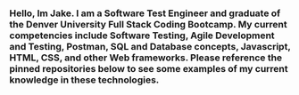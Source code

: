 ### Hello, Im Jake. I am a Software Test Engineer and graduate of the Denver University Full Stack Coding Bootcamp. My current competencies include Software Testing, Agile Development and Testing, Postman, SQL and Database concepts, Javascript, HTML, CSS, and other Web frameworks. Please reference the pinned repositories below to see some examples of my current knowledge in these technologies.


<!--
**jacob-studer/jacob-studer** is a ✨ _special_ ✨ repository because its `README.md` (this file) appears on your GitHub profile.

Here are some ideas to get you started:

- 🔭 I’m currently working on ...
- 🌱 I’m currently learning ...
- 👯 I’m looking to collaborate on ...
- 🤔 I’m looking for help with ...
- 💬 Ask me about ...
- 📫 How to reach me: ...
- 😄 Pronouns: ...
- ⚡ Fun fact: ...
-->
